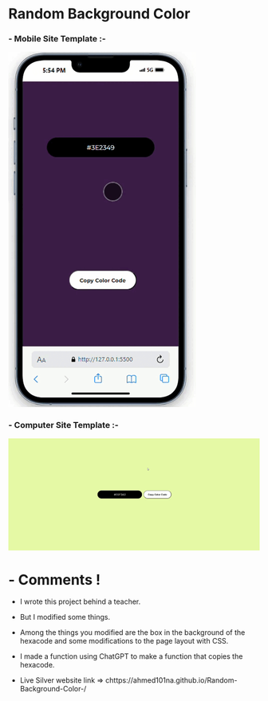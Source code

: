 ﻿# Random Background Color

### - Mobile Site Template :-

![Mobile Site Template](/img/Mobile%20Site%20Template.gif)

### - Computer Site Template :-

![Mobile Site Template](/img/Computer%20Site%20Template%20.gif)

# - Comments !

- I wrote this project behind a teacher.

- But I modified some things.

- Among the things you modified are the box in the background of the hexacode and some modifications to the page layout with CSS.

- I made a function using ChatGPT to make a function that copies the hexacode.

- Live Silver website link =>
   chttps://ahmed101na.github.io/Random-Background-Color-/
